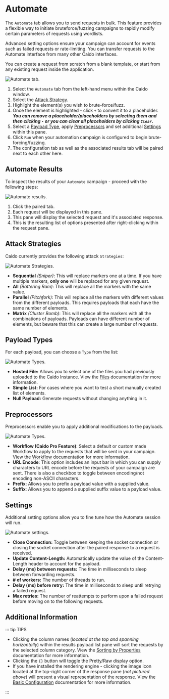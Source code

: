 # Automate

The `Automate` tab allows you to send requests in bulk. This feature provides a flexible way to initiate bruteforce/fuzzing campaigns to rapidly modify certain parameters of requests using wordlists.

Advanced setting options ensure your campaign can account for events such as failed requests or rate-limiting. You can transfer requests to the Automate interface from many other Caido interfaces.

You can create a request from scratch from a blank template, or start from any existing request inside the application.

<img alt="Automate tab." src="/_images/automate_tab.png" center/>

1. Select the `Automate` tab from the left-hand menu within the Caido window.
2. Select the [Attack Strategy](#attack-strategies).
2. Highlight the element(s) you wish to brute-force/fuzz.
3. Once the element is highlighted - click `+` to convert it to a placeholder. **_You can remove a placeholder/placeholders by selecting them and then clicking `-` or you can clear all placeholders by clicking `Clear`._**
4. Select a [Payload Type](#payload-types), apply [Preprocessors](#preprocessors) and set additional [Settings](#settings) within this pane.
5. Click `Run` when your automation campaign is configured to begin brute-forcing/fuzzing.
7. The configuration tab as well as the associated results tab will be paired next to each other here.

## Automate Results

To inspect the results of your `Automate` campaign - proceed with the following steps:

<img alt="Automate results." src="/_images/automate_results_tab.png" center/>

1. Click the paired tab.
2. Each request will be displayed in this pane.
3. This pane will display the selected request and it's associated response.
4. This is the resulting list of options presented after right-clicking within the request pane.

## Attack Strategies

Caido currently provides the following attack `Strategies`:

<img alt="Automate Strategies." src="/_images/strategies_automate.png" center/>

- **Sequential** _(Sniper)_: This will replace markers one at a time. If you have multiple markers, **only one** will be replaced for any given request.
- **All** _(Battering Ram)_: This will replace all the markers with the same value.
- **Parallel** _(Pitchfork)_: This will replace all the markers with different values from the different payloads. This requires payloads that each have the same number of elements.
- **Matrix** _(Cluster Bomb)_: This will replace all the markers with all the combinations of payloads. Payloads can have different number of elements, but beware that this can create a large number of requests.

## Payload Types

For each payload, you can choose a `Type` from the list:

<img alt="Automate Types." src="/_images/types_automate.png" center/>

- **Hosted File:** Allows you to select one of the files you had previously uploaded to the Caido Instance. View the [Files](/reference/features/workspace/files.md) documentation for more information.
- **Simple List:** For cases where you want to test a short manually created list of elements.
- **Null Payload:** Generate requests without changing anything in it.

## Preprocessors

Preprocessors enable you to apply additional modifications to the payloads.

<img alt="Automate Types." src="/_images/automate_preprocessors.png" center/>

- **Workflow (Caido Pro Feature)**: Select a default or custom made Workflow to apply to the requests that will be sent in your campaign. View the [Workflow](/reference/workflows/workflows.md) documentation for more information.
- **URL Encode**: This option includes an input bar in which you can supply characters to URL encode before the requests of your campaign are sent. There is also a checkbox to toggle between encoding/not encoding non-ASCII characters.
- **Prefix**: Allows you to prefix a payload value with a supplied value.
- **Suffix**: Allows you to append a supplied suffix value to a payload value.

## Settings

Additional setting options allow you to fine tune how the Automate session will run.

<img alt="Automate settings." src="/_images/settings_automate.png" center/>

- **Close Connection:** Toggle between keeping the socket connection or closing the socket connection after the paired response to a request is received.
- **Update Content-Length:** Automatically update the value of the Content-Length header to account for the payload.
- **Delay (ms) between requests:** The time in milliseconds to sleep between forwarding requests.
- **# of workers:** The number of threads to run.
- **Delay (ms) before retry:** The time in milliseconds to sleep until retrying a failed request.
- **Max retries:** The number of reattempts to perform upon a failed request before moving on to the following requests.

## Additional Information

::: tip TIPS

- Clicking the column names (_located at the top and spanning horizontally_) within the results payload list pane will sort the requests by the selected column category. View the [Sorting by Properties](../overview/sorting.md) documentation for more information.
- Clicking the `{}` button will toggle the Pretty/Raw display option.
- If you have installed the rendering engine - clicking the image icon located at the top-right corner of the response pane (_not pictured above_) will present a visual representation of the response. View the [Basic Configuration](/quickstart/beginner_guide/setup/config.md) documentation for more information.

:::
